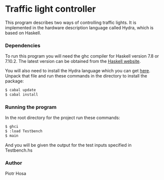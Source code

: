 # Traffic light controller 

This program describes two ways of controlling traffic lights. It is implemented in the hardware description language called Hydra, which is based on Haskell.

### Dependencies
To run this program you will need the ghc compiler for Haskell version 7.8 or 7.10.2. The latest version can be obtained from the [Haskell website](www.haskell.org).

You will also need to install the Hydra language which you can get [here](http://www.dcs.gla.ac.uk/~jtod/Hydra/). Unpack that file and run these commands in the directory to install the package:

```bash
$ cabal update
$ cabal install
```

### Running the program
In the root directory for the project run these commands:

```bash
$ ghci
$ :load Testbench
$ main
```

And you will be given the output for the test inputs specified in Testbench.hs

### Author
Piotr Hosa
